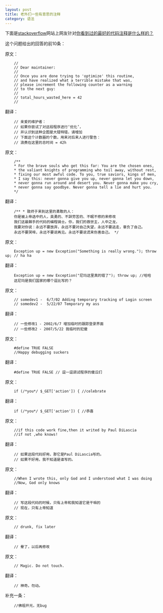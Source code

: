 ```yaml
---
layout: post
title: 老外们一些有意思的注释
category: 语法
---
```


下面是[stackoverflow](http://stackoverflow.com)网站上网友针对[你看到过的最好的代码注释是什么样的？](http://stackoverflow.com/questions/184618/what-is-the-best-comment-in-source-code-you-have-ever-encountered?page=1&amp;tab=votes#tab-top)

这个问题给出的回答的前10条：

原文：
	
		// 
		// Dear maintainer:
		// 
		// Once you are done trying to 'optimize' this routine,
		// and have realized what a terrible mistake that was,
		// please increment the following counter as a warning
		// to the next guy:
		// 
		// total_hours_wasted_here = 42
		//

翻译：

		// 亲爱的维护者：
		// 如果你尝试了对这段程序进行‘优化’，
		// 并认识到这种企图是大错特错，请增加
		// 下面这个计数器的个数，用来对后来人进行警告：
		// 浪费在这里的总时间 = 42h

原文：

		/**
		* For the brave souls who get this far: You are the chosen ones,
		* the valiant knights of programming who toil away, without rest,
		* fixing our most awful code. To you, true saviors, kings of men,
		* I say this: never gonna give you up, never gonna let you down,
		* never gonna run around and desert you. Never gonna make you cry,
		* never gonna say goodbye. Never gonna tell a lie and hurt you.
		*/

翻译：

		/** * 致终于来到这里的勇敢的人：
		你是被上帝选中的人，英勇的、不辞劳苦的、不眠不修的来修改
		我们这最棘手的代码的编程骑士。你，我们的救世主，人中之龙，
		我要对你说：永远不要放弃，永远不要对自己失望，永远不要逃走，辜负了自己。
		永远不要哭啼，永远不要说再见。永远不要说谎来伤害自己。 */

原文：

		Exception up = new Exception("Something is really wrong."); throw up; // ha ha

翻译：

		Exception up = new Exception("尼玛这里真的错了"); throw up; //哈哈
		这尼玛是我们国家的哪个逗比写的？

原文：

		// somedev1 -  6/7/02 Adding temporary tracking of Login screen
		// somedev2 -  5/22/07 Temporary my ass

翻译：

		// 一些修改1 - 2002/6/7 增加临时的跟踪登录界面
		// 一些修改2 - 2007/5/22 我临时的犯傻

原文：

		#define TRUE FALSE
    	//Happy debugging suckers

翻译：

		#define TRUE FALSE // 逗一逗调试程序的傻瓜们

原文：

		if (/*you*/ $_GET['action']) { //celebrate

翻译：

		if (/*you*/ $_GET['action']) { //恭喜

原文：

		//if this code work fine,then it writed by Paul DiLascia
		//if not ,who knows!

翻译：

		// 如果这段代码好用，那它是Paul DiLascia写的。
		// 如果不好用，我不知道是谁写的。

原文：

		//When I wrote this, only God and I understood what I was doing
		//Now, God only knows

翻译：

		// 写这段代码的时候，只有上帝和我知道它是干嘛的
		// 现在，只有上帝知道

原文：

		// drunk, fix later

翻译：

		// 晕了，以后再修改

原文：

		// Magic. Do not touch.

翻译：

		// 神奇。勿动。

补充一条：

		//佛祖开光，无bug 